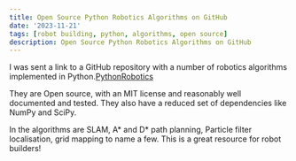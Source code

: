 ```yaml
---
title: Open Source Python Robotics Algorithms on GitHub
date: '2023-11-21'
tags: [robot building, python, algorithms, open source]
description: Open Source Python Robotics Algorithms on GitHub
---
```

I was sent a link to a GitHub repository with a number of robotics algorithms implemented in Python.[PythonRobotics](https://github.com/AtsushiSakai/PythonRobotics/tree/master)

They are Open source, with an MIT license and reasonably well documented and tested. They also have a reduced set of dependencies like NumPy and SciPy.

In the algorithms are SLAM, A\* and D\* path planning, Particle filter localisation, grid mapping to name a few. This is a great resource for robot builders!
